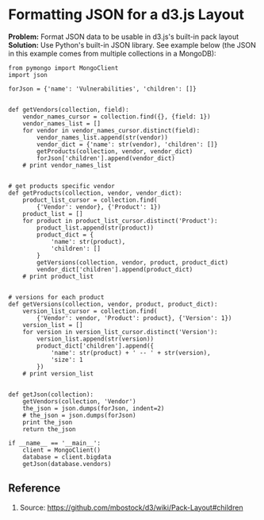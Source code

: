 # Formatting JSON for a d3.js Layout
**Problem:** Format JSON data to be usable in d3.js's built-in pack layout
**Solution:** Use Python's built-in JSON library. See example below (the JSON in this example comes from multiple collections in a MongoDB):

```
from pymongo import MongoClient
import json

forJson = {'name': 'Vulnerabilities', 'children': []}


def getVendors(collection, field):
    vendor_names_cursor = collection.find({}, {field: 1})
    vendor_names_list = []
    for vendor in vendor_names_cursor.distinct(field):
        vendor_names_list.append(str(vendor))
        vendor_dict = {'name': str(vendor), 'children': []}
        getProducts(collection, vendor, vendor_dict)
        forJson['children'].append(vendor_dict)
    # print vendor_names_list


# get products specific vendor
def getProducts(collection, vendor, vendor_dict):
    product_list_cursor = collection.find(
        {'Vendor': vendor}, {'Product': 1})
    product_list = []
    for product in product_list_cursor.distinct('Product'):
        product_list.append(str(product))
        product_dict = {
            'name': str(product),
            'children': []
        }
        getVersions(collection, vendor, product, product_dict)
        vendor_dict['children'].append(product_dict)
    # print product_list


# versions for each product
def getVersions(collection, vendor, product, product_dict):
    version_list_cursor = collection.find(
        {'Vendor': vendor, 'Product': product}, {'Version': 1})
    version_list = []
    for version in version_list_cursor.distinct('Version'):
        version_list.append(str(version))
        product_dict['children'].append({
            'name': str(product) + ' -- ' + str(version),
            'size': 1
        })
    # print version_list


def getJson(collection):
    getVendors(collection, 'Vendor')
    the_json = json.dumps(forJson, indent=2)
    # the_json = json.dumps(forJson)
    print the_json
    return the_json

if __name__ == '__main__':
    client = MongoClient()
    database = client.bigdata
    getJson(database.vendors)
```

## Reference
1. Source: https://github.com/mbostock/d3/wiki/Pack-Layout#children